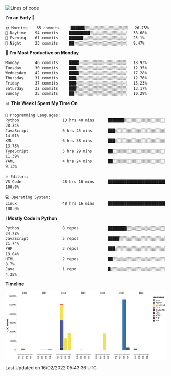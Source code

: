 <!--START_SECTION:waka-->
![Lines of code](https://img.shields.io/badge/From%20Hello%20World%20I%27ve%20Written-163%20Thousand%20lines%20of%20code-blue)

**I'm an Early 🐤** 

```text
🌞 Morning    65 commits     ██████░░░░░░░░░░░░░░░░░░░   26.75% 
🌆 Daytime    94 commits     █████████░░░░░░░░░░░░░░░░   38.68% 
🌃 Evening    61 commits     ██████░░░░░░░░░░░░░░░░░░░   25.1% 
🌙 Night      23 commits     ██░░░░░░░░░░░░░░░░░░░░░░░   9.47%

```
📅 **I'm Most Productive on Monday** 

```text
Monday       46 commits     ████░░░░░░░░░░░░░░░░░░░░░   18.93% 
Tuesday      30 commits     ███░░░░░░░░░░░░░░░░░░░░░░   12.35% 
Wednesday    42 commits     ████░░░░░░░░░░░░░░░░░░░░░   17.28% 
Thursday     31 commits     ███░░░░░░░░░░░░░░░░░░░░░░   12.76% 
Friday       37 commits     ███░░░░░░░░░░░░░░░░░░░░░░   15.23% 
Saturday     32 commits     ███░░░░░░░░░░░░░░░░░░░░░░   13.17% 
Sunday       25 commits     ██░░░░░░░░░░░░░░░░░░░░░░░   10.29%

```


📊 **This Week I Spent My Time On** 

```text
💬 Programming Languages: 
Python                   13 hrs 40 mins      ███████░░░░░░░░░░░░░░░░░░   28.34% 
JavaScript               6 hrs 45 mins       ███░░░░░░░░░░░░░░░░░░░░░░   14.01% 
XML                      6 hrs 38 mins       ███░░░░░░░░░░░░░░░░░░░░░░   13.78% 
TypeScript               5 hrs 29 mins       ██░░░░░░░░░░░░░░░░░░░░░░░   11.39% 
YAML                     4 hrs 24 mins       ██░░░░░░░░░░░░░░░░░░░░░░░   9.13%

🔥 Editors: 
VS Code                  48 hrs 16 mins      █████████████████████████   100.0%

💻 Operating System: 
Linux                    48 hrs 16 mins      █████████████████████████   100.0%

```

**I Mostly Code in Python** 

```text
Python                   8 repos             ████████░░░░░░░░░░░░░░░░░   34.78% 
JavaScript               5 repos             █████░░░░░░░░░░░░░░░░░░░░   21.74% 
PHP                      3 repos             ███░░░░░░░░░░░░░░░░░░░░░░   13.04% 
HTML                     2 repos             ██░░░░░░░░░░░░░░░░░░░░░░░   8.7% 
Java                     1 repo              █░░░░░░░░░░░░░░░░░░░░░░░░   4.35%

```


**Timeline**

![Chart not found](https://raw.githubusercontent.com/telesoho/telesoho/master/charts/bar_graph.png) 


 Last Updated on 16/02/2022 05:43:36 UTC
<!--END_SECTION:waka-->


<!--
**telesoho/telesoho** is a ✨ _special_ ✨ repository because its `README.md` (this file) appears on your GitHub profile.

Here are some ideas to get you started:

- 🔭 I’m currently working on ...
- 🌱 I’m currently learning ...
- 👯 I’m looking to collaborate on ...
- 🤔 I’m looking for help with ...
- 💬 Ask me about ...
- 📫 How to reach me: ...
- 😄 Pronouns: ...
- ⚡ Fun fact: ...
-->
